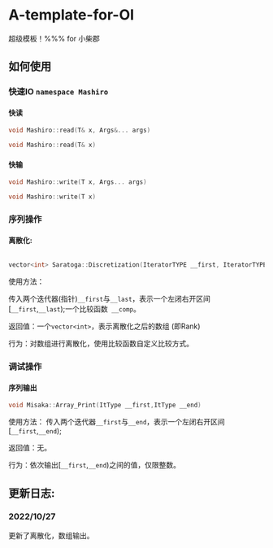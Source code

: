 # A-template-for-OI
超级模板！%%% for 小柴郡
## 如何使用
### 快速IO `namespace Mashiro`
#### 快读

```cpp
void Mashiro::read(T& x, Args&... args)
```
```cpp
void Mashiro::read(T& x)
```
#### 快输

```cpp
void Mashiro::write(T x, Args... args)
```
```cpp
void Mashiro::write(T x)
```
### 序列操作
#### 离散化:
```cpp

vector<int> Saratoga::Discretization(IteratorTYPE __first, IteratorTYPE __last, _Compare __comp)
```
使用方法：

传入两个迭代器(指针)`__first`与`__last`，表示一个左闭右开区间[`__first`,`__last`);一个比较函数` __comp`。

返回值：一个`vector<int>`，表示离散化之后的数组 (即Rank)

行为：对数组进行离散化，使用比较函数自定义比较方式。

### 调试操作
#### 序列输出
```cpp
void Misaka::Array_Print(ItType __first,ItType __end)
```

使用方法：
传入两个迭代器`__first`与`__end`，表示一个左闭右开区间[`__first`,`__end`);

返回值：无。

行为：依次输出[`__first`,`__end`)之间的值，仅限整数。

## 更新日志:
### 2022/10/27
更新了离散化，数组输出。
